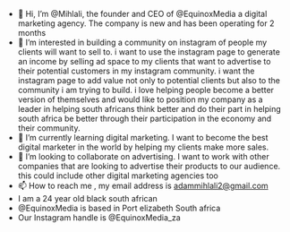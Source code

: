 - 👋 Hi, I’m @Mihlali, the founder and CEO of @EquinoxMedia a digital marketing agency. The company is new and has been operating for 2 months
- 👀 I’m interested in building a community on instagram of people my clients will want to sell to. i want to use the instagram page to generate an income by selling ad space to my clients that want to advertise to their potential customers in my instagram community. i want the instagram page to add value not only to potential clients but also to the community i am trying to build. i love helping people become a better version of themselves and would like to position my company as a leader in helping south africans think better and do their part in helping south africa be better through their participation in the economy and their community.
- 🌱 I’m currently learning digital marketing. I want to become the best digital marketer in the world by helping my clients make more sales.
- 💞️ I’m looking to collaborate on advertising. I want to work with other companies that are looking to advertise their products to our audience. this could include other digital marketing agencies too
- 📫 How to reach me , my email address is adammihlali2@gmail.com
- I am a 24 year old black south african
- @EquinoxMedia is based in Port elizabeth South africa
- Our Instagram handle is @EquinoxMedia_za
<!---
EquinoxMedia/EquinoxMedia is a ✨ special ✨ repository because its `README.md` (this file) appears on your GitHub profile.
You can click the Preview link to take a look at your changes.
--->
